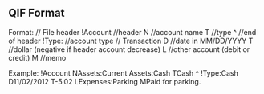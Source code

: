 __QIF Format__
--------------
Format:
    // File header
    !Account     //header
    N<Account>   //account name
    T<Type>      //type
    ^            //end of header
    !Type:<Type> //account type
    // Transaction
    D<Date>      //date in MM/DD/YYYY
    T<Amount>    //dollar (negative if header account decrease)
    L<Account>   //other account (debit or credit)
    M<Memo>      //memo

Example:
    !Account
    NAssets:Current Assets:Cash
    TCash
    ^
    !Type:Cash
    D11/02/2012
    T-5.02
    LExpenses:Parking
    MPaid for parking.

